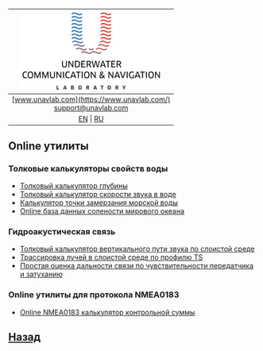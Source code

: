 | ![logo](/documentation/sm_logo.png) |
| :---: |
| [www.unavlab.com](https://www.unavlab.com/) <br/> [support@unavlab.com](mailto:support@unavlab.com) |
| [EN](online_utilities_en.md) \| [RU](online_utilities_ru.md) |

## Online утилиты
### Толковые калькуляторы свойств воды
* [Толковый калькулятор глубины](/online_utils/proper_depth_calculator.html)
* [Толковый калькулятор скорости звука в воде](/online_utils/proper_speed_of_sound_calculator.html)
* [Калькулятор точки замерзания морской воды](/online_utils/seawater_freezing_point_calculator.html)
* [Online база данных солености мирового океана](/online_utils/world_salinity_db.html)


### Гидроакустическая связь
* [Толковый калькулятор вертикального пути звука по слоистой среде](/online_utils/proper_vsound_distance_calculator.html)
* [Трассировка лучей в слоистой среде по профилю TS](/online_utils/uraytracer.html)
* [Простая оценка дальности связи по чувствительности передатчика и затуханию](/online_utils/simple_prop_distance_estimation.html)

### Online утилиты для протокола NMEA0183
* [Online NMEA0183 калькулятор контрольной суммы](/online_utils/nmea0183_checksum_calculator.html)

<!---
* [Online NMEA0183 парсер/билдер (under construction)](https://ucnl.github.io/Docs/)
-->

## [Назад](educational_projects_ru.md)
